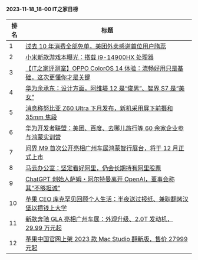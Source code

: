 #### 2023-11-18_18-00  IT之家日榜

| 排名 | 标题|
| --- | ---|
| 1 | [过去 10 年消费全部免单，美团外卖感谢首位用户隋蕊](https://www.ithome.com/0/733/375.htm) |
| 2 | [小米新款游戏本曝光：搭载 i9-14900HX 处理器](https://www.ithome.com/0/733/382.htm) |
| 3 | [【IT之家评测室】OPPO ColorOS 14 体验：流畅好用只是基础，这次更懂你才是关键](https://www.ithome.com/0/733/389.htm) |
| 4 | [华为余承东：设计方面，阿维塔 12 是“俊男”、智界 S7 是“美女”](https://www.ithome.com/0/733/379.htm) |
| 5 | [消息称努比亚 Z60 Ultra 下月发布，新机采用屏下前摄和 35mm 焦段](https://www.ithome.com/0/733/386.htm) |
| 6 | [华为开发者联盟：美团、百度、去哪儿旅行等 60 余家企业参与鸿蒙实训营](https://www.ithome.com/0/733/381.htm) |
| 7 | [问界 M9 首次公开亮相广州车展鸿蒙智行展台，将于 12 月正式上市](https://www.ithome.com/0/733/398.htm) |
| 8 | [马云办公室：坚定看好阿里，仍会长期持有阿里股票](https://www.ithome.com/0/733/396.htm) |
| 9 | [ChatGPT 创始人萨姆・阿尔特曼离开 OpenAI，董事会称其“不够坦诚”](https://www.ithome.com/0/733/401.htm) |
| 10 | [苹果 CEO 库克罕见回顾个人生活：半夜送过报纸、兼职翻烤汉堡以攒钱上大学](https://www.ithome.com/0/733/414.htm) |
| 11 | [新款奔驰 GLA 亮相广州车展：外观升级、2.0T 发动机，29.99 万元起](https://www.ithome.com/0/733/380.htm) |
| 12 | [苹果中国官网上架 2023 款 Mac Studio 翻新版，售价 27999 元起](https://www.ithome.com/0/733/399.htm) |
